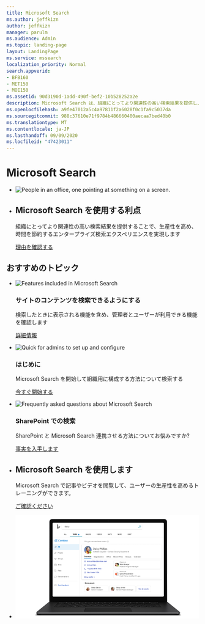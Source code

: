 ```yaml
---
title: Microsoft Search
ms.author: jeffkizn
author: jeffkizn
manager: parulm
ms.audience: Admin
ms.topic: landing-page
layout: LandingPage
ms.service: mssearch
localization_priority: Normal
search.appverid:
- BFB160
- MET150
- MOE150
ms.assetid: 90d3190d-1add-490f-bef2-10b528252a2e
description: Microsoft Search は、組織にとってより関連性の高い検索結果を提供し、生産性の向上や時間の節約につながるエンタープライズ検索を可能にします
ms.openlocfilehash: a9fe47012a5c4a97811f2a6028f0c1fa9c5037da
ms.sourcegitcommit: 988c37610e71f9784b486660400aecaa7bed40b0
ms.translationtype: MT
ms.contentlocale: ja-JP
ms.lasthandoff: 09/09/2020
ms.locfileid: "47423011"
---
```

<!-- markdownlint-disable no-inline-html -->
# <a name="microsoft-search"></a>Microsoft Search

<ul class="panelContent cardsW cols cols2">
    <li>
        <div class="cardSize">
            <div class="cardPadding">
                <div class="card">
                    <div class="cardImageOuter">
                        <div class="cardImage">
                            <img src="media/a40fcb56-f0f9-4924-ae36-eb0a370665e3.png" alt="People in an office, one pointing at something on a screen." />
                        </div>
                    </div>
                    <div class="cardText">
                    </div>
                </div>
            </div>
        </div>
    </li>
    <li>
        <div class="cardSize">
            <div class="cardPadding">
                <div class="card">
                    <div class="cardText">
                        <h2>Microsoft Search を使用する利点</h2>
                        <p>組織にとってより関連性の高い検索結果を提供することで、生産性を高め、時間を節約するエンタープライズ検索エクスペリエンスを実現します</p>
                        <p><a href="overview-microsoft-search.md">理由を確認する</a></p>
                    </div>
                </div>
            </div>
        </div>
    </li>
</ul>

<h2>おすすめのトピック</h2>

<ul class="panelContent cardsW">
    <li>
        <div class="cardSize">
            <div class="cardPadding">
                <div class="card">
                    <div class="cardImageOuter">
                        <div class="cardImage">
                            <img src="media/651172f9-f9b6-4fbe-89f3-8adf6450cd7f.png" alt="Features included in Microsoft Search" />
                        </div>
                    </div>
                    <div class="cardText">
                        <h3>サイトのコンテンツを検索できるようにする</h3>
                        <p>検索したときに表示される機能を含め、管理者とユーザーが利用できる機能を確認します</p>
                        <p><a href="make-content-easy-to-find.md">詳細情報</a></p>
                    </div>
                </div>
            </div>
        </div>
    </li>
    <li>
        <div class="cardSize">
            <div class="cardPadding">
                <div class="card">
                    <div class="cardImageOuter">
                        <div class="cardImage">
                            <img src="media/60a078b4-166d-42f4-a3b9-91c04c9001f0.png" alt="Quick for admins to set up and configure" />
                        </div>
                    </div>
                    <div class="cardText">
                        <h3>はじめに</h3>
                        <p>Microsoft Search を開始して組織用に構成する方法について検索する</p>
                        <p><a href="setup-microsoft-search.md">今すぐ開始する</a></p>
                    </div>
                </div>
            </div>
        </div>
    </li>
    <li>
        <div class="cardSize">
            <div class="cardPadding">
                <div class="card">
                    <div class="cardImageOuter">
                        <div class="cardImage">
                            <img src="media/d696a83a-6322-477a-befd-4ad102b8204d.png" alt="Frequently asked questions about Microsoft Search" />
                        </div>
                    </div>
                    <div class="cardText">
                        <h3>SharePoint での検索</h3>
                        <p>SharePoint と Microsoft Search 連携させる方法についてお悩みですか?</p>
                        <p><a href="get-started-search-in-sharepoint-online.md">事実を入手します</a></p>
                    </div>
                </div>
            </div>
        </div>
    </li>
</ul>

<ul class="panelContent cardsW cols cols2">
    <li>
        <div class="cardSize">
            <div class="cardPadding">
                <div class="card">
                    <div class="cardText">
                        <h2>Microsoft Search を使用します</h2>
                        <p>Microsoft Search で記事やビデオを閲覧して、ユーザーの生産性を高めるトレーニングができます。 </p>
                        <p><a href="https://go.microsoft.com/fwlink/?linkid=2090946">ご確認ください</a></p>
                    </div>
                </div>
            </div>
        </div>
    </li>
    <li>
        <div class="cardSize">
            <div class="cardPadding">
                <div class="card">
                    <div class="cardImageOuter">
                        <div class="cardImage">
                            <img src="media/c8456838-c6db-41f7-9e84-eebfd9c5b0b8.png" alt="How work results appear in Bing" />
                        </div>
                    </div>
                    <div class="cardText">
                    </div>
                </div>
            </div>
        </div>
    </li>
</ul>
